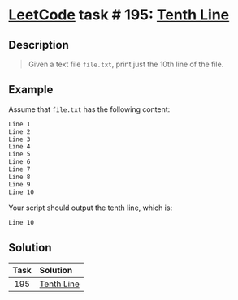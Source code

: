 # [LeetCode][leetcode] task # 195: [Tenth Line][task]

Description
-----------

> Given a text file `file.txt`, print just the 10th line of the file.

Example
-------

Assume that `file.txt` has the following content:

```sh
Line 1
Line 2
Line 3
Line 4
Line 5
Line 6
Line 7
Line 8
Line 9
Line 10
```

Your script should output the tenth line, which is:
```sh
Line 10
```

Solution
--------

| Task | Solution               |
|:----:|:-----------------------|
| 195  | [Tenth Line][solution] |


[leetcode]: <http://leetcode.com/>
[task]: <https://leetcode.com/problems/tenth-line/>
[solution]: <https://github.com/wellaxis/witalis-jkit/blob/main/module/tasks/src/main/java/com/witalis/jkit/tasks/core/task/leetcode/h2/p195/option/Practice.java>
